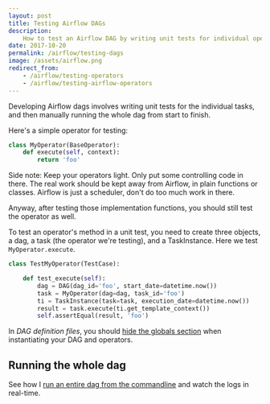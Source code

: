```yaml
---
layout: post
title: Testing Airflow DAGs
description:
    How to test an Airflow DAG by writing unit tests for individual operators.
date: 2017-10-20
permalink: /airflow/testing-dags
image: /assets/airflow.png
redirect_from:
    - /airflow/testing-operators
    - /airflow/testing-airflow-operators
---
```

Developing Airflow dags involves writing unit tests for the individual tasks,
and then manually running the whole dag from start to finish.

Here's a simple operator for testing:

```python
class MyOperator(BaseOperator):
    def execute(self, context):
        return 'foo'
```

Side note: Keep your operators light. Only put some controlling code in there.
The real work should be kept away from Airflow, in plain functions or classes.
Airflow is just a scheduler, don't do too much work in there.

Anyway, after testing those implementation functions, you should still test the
operator as well.

To test an operator's method in a unit test, you need to create three objects,
a dag, a task (the operator we're testing), and a TaskInstance. Here we test
`MyOperator.execute`.

```python
class TestMyOperator(TestCase):

    def test_execute(self):
        dag = DAG(dag_id='foo', start_date=datetime.now())
        task = MyOperator(dag=dag, task_id='foo')
        ti = TaskInstance(task=task, execution_date=datetime.now())
        result = task.execute(ti.get_template_context())
        self.assertEqual(result, 'foo')
```

In _DAG definition files_, you should [hide the globals
section](/airflow/hide-globals-in-dag-definition-file) when instantiating your
DAG and operators.


## Running the whole dag

See how I [run an entire dag from the
commandline](/airflow/run-dag-and-watch-logs) and watch the logs in real-time.
